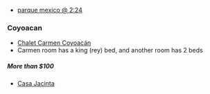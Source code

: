 
- [parque mexico @ 2:24](https://www.youtube.com/watch?v=h_KQ-WB86jY)


### Coyoacan

- [Chalet Carmen Coyoacán](https://www.chaletdelcarmen.com/en/)
- Carmen room has a king (rey) bed, and another room has 2 beds

##### More than $100

- [Casa Jacinta](https://www.casajacintamexico.com/en)
